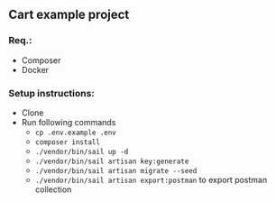 ## Cart example project

### Req.:
- Composer
- Docker

### Setup instructions:
- Clone
- Run following commands
  - `cp .env.example .env`
  - `composer install`
  - `./vendor/bin/sail up -d`
  - `./vendor/bin/sail artisan key:generate`
  - `./vendor/bin/sail artisan migrate --seed`
  - `./vendor/bin/sail artisan export:postman` to export postman collection
